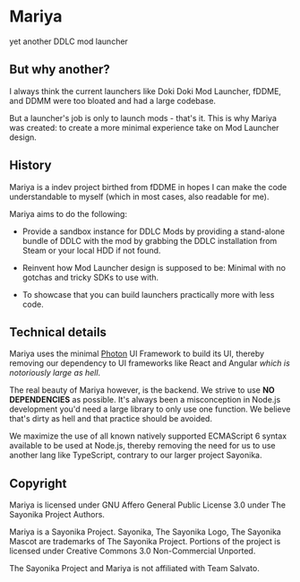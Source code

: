 # Mariya
yet another DDLC mod launcher

## But why another?

I always think the current launchers like Doki Doki Mod Launcher, fDDME, and DDMM were too bloated and had a large codebase.

But a launcher's job is only to launch mods - that's it. This is why Mariya was created: to create a more minimal experience take on Mod Launcher design.

## History

Mariya is a indev project birthed from fDDME in hopes I can make the code understandable to myself (which in most cases, also readable for me).

Mariya aims to do the following:

- Provide a sandbox instance for DDLC Mods by providing a stand-alone bundle of DDLC with the mod by grabbing the DDLC installation from Steam or your local HDD if not found.

- Reinvent how Mod Launcher design is supposed to be: Minimal with no gotchas and tricky SDKs to use with.

- To showcase that you can build launchers practically more with less code.

## Technical details

Mariya uses the minimal [Photon](http://photonkit.com/) UI Framework to build its UI, thereby removing our dependency to UI frameworks like React and Angular *which is notoriously large as hell*.

The real beauty of Mariya however, is the backend. We strive to use **NO DEPENDENCIES** as possible. It's always been a misconception in Node.js development you'd need a large library to only use one function. We believe that's dirty as hell and that practice should be avoided.

We maximize the use of all known natively supported ECMAScript 6 syntax available to be used at Node.js, thereby removing the need for us to use another lang like TypeScript, contrary to our larger project Sayonika.

## Copyright

Mariya is licensed under GNU Affero General Public License 3.0 under The Sayonika Project Authors.

Mariya is a Sayonika Project. Sayonika, The Sayonika Logo, The Sayonika Mascot are trademarks of The Sayonika Project. Portions of the project is licensed under Creative Commons 3.0 Non-Commercial Unported.

The Sayonika Project and Mariya is not affiliated with Team Salvato.
